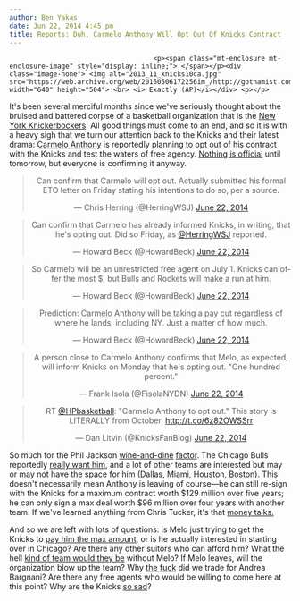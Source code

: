 ```yaml
---
author: Ben Yakas
date: Jun 22, 2014 4:45 pm
title: Reports: Duh, Carmelo Anthony Will Opt Out Of Knicks Contract
---
```


	
										<p><span class="mt-enclosure mt-enclosure-image" style="display: inline;"> </span></p><div class="image-none"> <img alt="2013_11_knicks10ca.jpg" src="https://web.archive.org/web/20150506172256im_/http://gothamist.com/attachments/jen/2013_11_knicks10ca.jpg" width="640" height="504"> <br> <i> Exactly (AP)</i></div> <p></p>

<p>It&apos;s been several merciful months since we&apos;ve seriously thought about the bruised and battered corpse of a basketball organization that is the <a href="https://web.archive.org/web/20150506172256/http://gothamist.com/tags/knicks">New York Knickerbockers</a>. All good things must come to an end, and so it is with a heavy sigh that we turn our attention back to the Knicks and their latest drama: <a href="https://web.archive.org/web/20150506172256/http://gothamist.com/tags/carmeloanthony">Carmelo Anthony</a> is reportedly planning to opt out of his contract with the Knicks and test the waters of free agency. <a href="https://web.archive.org/web/20150506172256/http://espn.go.com/new-york/nba/story/_/id/11119636/carmelo-anthony-new-york-knicks-opt-contract">Nothing is official</a> until tomorrow, but everyone is confirming it anyway.</p>

<center><blockquote class="twitter-tweet" lang="en"><p>Can confirm that Carmelo will opt out. Actually submitted his formal ETO letter on Friday stating his intentions to do so, per a source.</p>&#x2014; Chris Herring (@HerringWSJ) <a href="https://web.archive.org/web/20150506172256/https://twitter.com/HerringWSJ/statuses/480768816280915970">June 22, 2014</a></blockquote>
<script async src="//web.archive.org/web/20150506172256js_/http://platform.twitter.com/widgets.js" charset="utf-8"></script></center>

<center><blockquote class="twitter-tweet" lang="en"><p>Can confirm that Carmelo has already informed Knicks, in writing, that he&apos;s opting out. Did so Friday, as <a href="https://web.archive.org/web/20150506172256/https://twitter.com/HerringWSJ">@HerringWSJ</a> reported.</p>&#x2014; Howard Beck (@HowardBeck) <a href="https://web.archive.org/web/20150506172256/https://twitter.com/HowardBeck/statuses/480800255676403712">June 22, 2014</a></blockquote>
<script async src="//web.archive.org/web/20150506172256js_/http://platform.twitter.com/widgets.js" charset="utf-8"></script></center>

<center><blockquote class="twitter-tweet" lang="en"><p>So Carmelo will be an unrestricted free agent on July 1. Knicks can offer the most $, but Bulls and Rockets will make a run at him.</p>&#x2014; Howard Beck (@HowardBeck) <a href="https://web.archive.org/web/20150506172256/https://twitter.com/HowardBeck/statuses/480800704416600065">June 22, 2014</a></blockquote>
<script async src="//web.archive.org/web/20150506172256js_/http://platform.twitter.com/widgets.js" charset="utf-8"></script></center>

<center><blockquote class="twitter-tweet" lang="en"><p>Prediction: Carmelo Anthony will be taking a pay cut regardless of where he lands, including NY. Just a matter of how much.</p>&#x2014; Howard Beck (@HowardBeck) <a href="https://web.archive.org/web/20150506172256/https://twitter.com/HowardBeck/statuses/480800854086144001">June 22, 2014</a></blockquote>
<script async src="//web.archive.org/web/20150506172256js_/http://platform.twitter.com/widgets.js" charset="utf-8"></script></center>

<center><blockquote class="twitter-tweet" lang="en"><p>A person close to Carmelo Anthony confirms that Melo, as expected, will inform Knicks on Monday that he&apos;s opting out. &quot;One hundred percent.&quot;</p>&#x2014; Frank Isola (@FisolaNYDN) <a href="https://web.archive.org/web/20150506172256/https://twitter.com/FisolaNYDN/statuses/480766443659616259">June 22, 2014</a></blockquote>
<script async src="//web.archive.org/web/20150506172256js_/http://platform.twitter.com/widgets.js" charset="utf-8"></script></center>

<center><blockquote class="twitter-tweet" lang="en"><p>RT <a href="https://web.archive.org/web/20150506172256/https://twitter.com/HPbasketball">@HPbasketball</a>: &quot;Carmelo Anthony to opt out.&quot; This story is LITERALLY from October. <a href="https://web.archive.org/web/20150506172256/http://t.co/6z82OWSSrr">http://t.co/6z82OWSSrr</a></p>&#x2014; Dan Litvin (@KnicksFanBlog) <a href="https://web.archive.org/web/20150506172256/https://twitter.com/KnicksFanBlog/statuses/480773976361152513">June 22, 2014</a></blockquote>
<script async src="//web.archive.org/web/20150506172256js_/http://platform.twitter.com/widgets.js" charset="utf-8"></script></center>

<p>So much for the Phil Jackson <a href="https://web.archive.org/web/20150506172256/http://nypost.com/2014/04/30/phil-jackson-has-two-hour-dinner-with-carmelo-anthony/">wine-and-dine</a> <a href="https://web.archive.org/web/20150506172256/http://www.nydailynews.com/sports/basketball/knicks/phil-jackson-advises-carmelo-anthony-opt-contract-article-1.1811389">factor</a>. The Chicago Bulls reportedly <a href="https://web.archive.org/web/20150506172256/http://www.cbssports.com/nba/writer/ken-berger/24593842/draft-buzz-bulls-seeking-help-for-derrick-rose">really want him</a>, and a lot of other teams are interested but may or may not have the space for him (Dallas, Miami, Houston, Boston). This doesn&apos;t necessarily mean Anthony is leaving of course&#x2014;he can still re-sign with the Knicks for a maximum contract worth $129 million over five years; he can only sign a max deal worth $96 million over four years with another team. If we&apos;ve learned anything from Chris Tucker, it&apos;s that <a href="https://web.archive.org/web/20150506172256/https://www.youtube.com/watch?v=0spLaQ0Gzjo">money talks.</a></p>

<p>And so we are left with lots of questions: is Melo just trying to get the Knicks to <a href="https://web.archive.org/web/20150506172256/https://twitter.com/AzazNYK/status/480766648547549185">pay him the max amount</a>, or is he actually interested in starting over in Chicago? Are there any other suitors who can afford him? What the hell <a href="https://web.archive.org/web/20150506172256/https://twitter.com/KnicksFanBlog/status/480757238743572481">kind of team would they be</a> without Melo? If Melo leaves, will the organization blow up the team? Why <a href="https://web.archive.org/web/20150506172256/https://twitter.com/ecualibrium/status/480804012778725377">the fuck</a> did we trade for Andrea Bargnani? Are there any free agents who would be willing to come here at this point? Why are the Knicks <a href="https://web.archive.org/web/20150506172256/https://twitter.com/gbnypat/status/480767065435828224">so sad</a>? </p>					
										
									
				